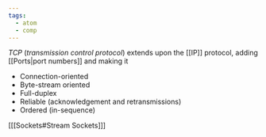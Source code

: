 ```yaml
---
tags:
  - atom
  - comp
---
```

*TCP* (*transmission control protocol*) extends upon the [[IP]] protocol, adding [[Ports|port numbers]] and making it
- Connection-oriented
- Byte-stream oriented
- Full-duplex
- Reliable (acknowledgement and retransmissions)
- Ordered (in-sequence)


\[[[Sockets#Stream Sockets]]\]